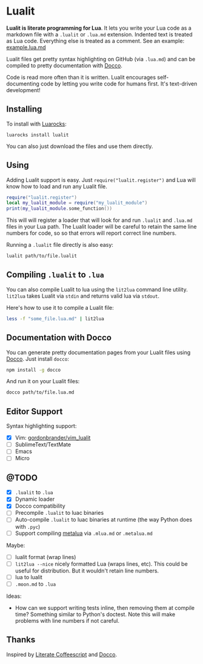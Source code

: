 # Lualit

**Lualit is literate programming for Lua**. It lets you write your Lua code as
a markdown file with a `.lualit` or `.lua.md` extension. Indented text is
treated as Lua code. Everything else is treated as a comment.
See an example: [example.lua.md](https://github.com/gordonbrander/lualit/blob/master/fixtures/example.lua.md)

Lualit files get pretty syntax highlighting on GitHub (via `.lua.md`) and can
be compiled to pretty documentation with
[Docco](https://jashkenas.github.io/docco/).

Code is read more often than it is written. Lualit encourages self-documenting
code by letting you write code for humans first. It's text-driven development!

## Installing

To install with [Luarocks](https://luarocks.org/):

    luarocks install lualit

You can also just download the files and use them directly.

## Using

Adding Lualit support is easy. Just `require("lualit.register")` and Lua will
know how to load and run any Lualit file.

```lua
require("lualit.register")
local my_lualit_module = require("my_lualit_module")
print(my_lualit_module.some_function())
```

This will will register a loader that will look for and run `.lualit` and
`.lua.md` files in your Lua path. The Lualit loader will be careful to retain
the same line numbers for code, so so that errors will report correct
line numbers.

Running a `.lualit` file directly is also easy:

```bash
lualit path/to/file.lualit
```

## Compiling `.lualit` to `.lua`

You can also compile Lualit to lua using the `lit2lua` command line utility.
`lit2lua` takes Lualit via `stdin` and returns valid lua via `stdout`.

Here's how to use it to compile a Lualit file:

```bash
less -f "some_file.lua.md" | lit2lua
```

## Documentation with Docco

You can generate pretty documentation pages from your Lualit files using
[Docco](https://github.com/jashkenas/docco). Just install `docco`:

```bash
npm install -g docco
```

And run it on your Lualit files:

```bash
docco path/to/file.lua.md
```

## Editor Support

Syntax highlighting support:

- [x] Vim: [gordonbrander/vim_lualit](github.com/gordonbrander/vim_lualit)
- [ ] SublimeText/TextMate
- [ ] Emacs
- [ ] Micro

## @TODO

- [x] `.lualit` to `.lua`
- [x] Dynamic loader
- [x] Docco compatibility
- [ ] Precompile `.lualit` to luac binaries
- [ ] Auto-compile `.lualit` to luac binaries at runtime (the way Python does with `.pyc`)
- [ ] Support compiling [metalua](http://metalua.luaforge.net/) via `.mlua.md` or `.metalua.md`

Maybe:

- [ ] lualit format (wrap lines)
- [ ] `lit2lua --nice` nicely formatted Lua (wraps lines, etc). This could be useful for distribution. But it wouldn't retain line numbers.
- [ ] lua to lualit
- [ ] `.moon.md` to `.lua`

Ideas:

- How can we support writing tests inline, then removing them at compile time? Something similar to Python's doctest. Note this will make problems with line numbers if not careful.

## Thanks

Inspired by [Literate Coffeescript](https://github.com/jashkenas/coffeescript/issues/1786) and [Docco](https://jashkenas.github.io/docco/).
